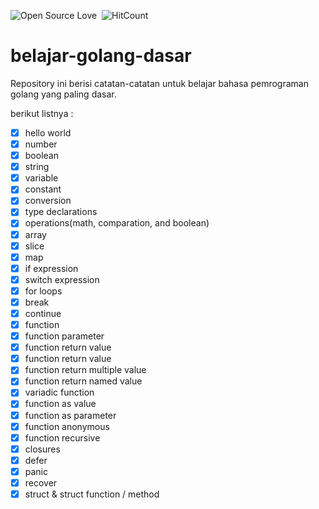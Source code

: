 ![Open Source Love](https://badges.frapsoft.com/os/v1/open-source.svg?v=102)&nbsp;
![HitCount](http://hits.dwyl.com/muhammadzhuhry/belajar-golang-dasar.svg)&nbsp;

# belajar-golang-dasar

Repository ini berisi catatan-catatan untuk belajar bahasa pemrograman golang yang paling dasar.

berikut listnya :

- [x] hello world
- [x] number
- [x] boolean
- [x] string
- [x] variable
- [x] constant
- [x] conversion
- [x] type declarations
- [x] operations(math, comparation, and boolean)
- [x] array
- [x] slice
- [x] map
- [x] if expression
- [x] switch expression
- [x] for loops
- [x] break
- [x] continue
- [x] function
- [x] function parameter
- [x] function return value
- [x] function return value
- [x] function return multiple value
- [x] function return named value
- [x] variadic function
- [x] function as value
- [x] function as parameter
- [x] function anonymous
- [x] function recursive
- [x] closures
- [x] defer
- [x] panic
- [x] recover
- [x] struct & struct function / method